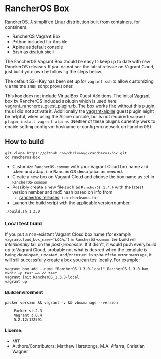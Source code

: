 # RancherOS Box

RancherOS. A simplified Linux distribution built from containers, for containers.

- RancherOS Vagrant Box
- Python included for Ansible
- Alpine as default console
- Bash as deafult shell

The RancherOS Vagrant Box should be easy to keep up to date with new RancherOS releases. If you do not see the latest release on Vagrant Cloud, just build your own by following the steps below.

The default SSH Key has been set up for `vagrant ssh` to allow customizing via the the shell script provisioner.

This box does not include VirtualBox Guest Additions. The initial [Vagrant box by RancherOS](https://github.com/rancher/os-packer/tree/9166642fffd9b2e6ee98098e032a86f2b93e3566/vagrant) included a plugin which is used here: [vagrant_rancheros_guest_plugin.rb](https://github.com/rancher/vagrant/blob/master/vagrant_rancheros_guest_plugin.rb). The box works fine without this plugin, thus I did not activate it. Additionally the [vagrant-alpine](https://github.com/maier/vagrant-alpine) guest plugin might be helpful, when using the Alpine console, but is not required: `vagrant plugin install vagrant-alpine`. (Neither of these plugins currently work  to enable setting config.vm.hostname or config.vm.network on RancherOS).

## How to build

```
git clone https://github.com/chriswayg/rancheros-box.git
cd rancheros-box
```

- Customize `RancherOS-common` with your Vagrant Cloud box name and token and adapt the RancherOS description as needed.
- Create a new box on Vagrant Cloud and choose the box name as set in `RancherOS-common`
- Possibly create a new file such as `RancherOS-1.4.0` with the latest version number and md5 hash based on info from:
  - [rancher/os releases](https://github.com/rancher/os/releases/)` iso-checksums.txt`
- Launch the build script with the applicable version number:
```
./build.sh 1.3.0
```

### Local test build

If you put a non-existant Vagrant Cloud box name (for example `vagrantcloud_box_name="LOCAL"`) in `RancherOS-common` the build will *intentionally* fail on the *post-processor*. If it didn't, it would push every build up to Vagrant Cloud, probably not what is desired when the template is being developed, updated, and/or tested. In spite of the error message, it will still successfully create a box you can test locally. For example:

```
vagrant box add --name "RancherOS_1.3.0-local" RancherOS_1.3.0.box
mkdir -p test && cd test
vagrant init RancherOS_1.3.0-local
vagrant up
```

#### Build environment

```shell
packer version && vagrant -v && vboxmanage --version

	Packer v1.2.3
	Vagrant 2.0.4
	5.2.12r122591
```

#### License:
- MIT
- Authors/Contributors: Matthew Hartstonge, M.A. Alfarra, Christian Wagner
